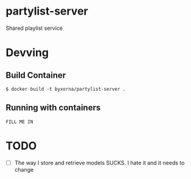 # partylist-server
Shared playlist service

# Devving

## Build Container
```
$ docker build -t byxorna/partylist-server .
```

## Running with containers

```
FILL ME IN

```

# TODO

* [ ] The way I store and retrieve models SUCKS. I hate it and it needs to change
